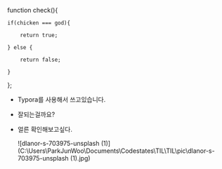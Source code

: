 function check(){

	if(chicken === god){

		return true;

	} else {

		return false;

	}

};



- Typora를 사용해서 쓰고있습니다.

- 잘되는걸까요?

- 얼른 확인해보고싶다.


  ![dlanor-s-703975-unsplash (1)](C:\Users\ParkJunWoo\Documents\Codestates\TIL\TIL\pic\dlanor-s-703975-unsplash (1).jpg)
